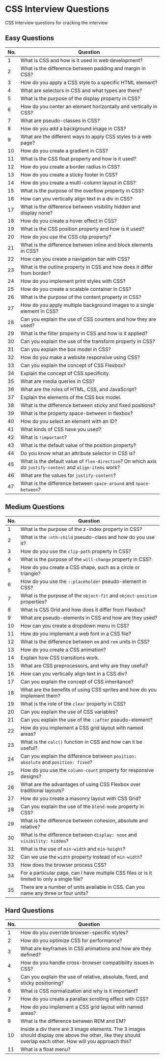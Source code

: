 # CSS Interview Questions
CSS Interview questions for cracking the interview

## Easy Questions

| No. | Question                                                                                       |
|-----|------------------------------------------------------------------------------------------------|
| 1   | What is CSS and how is it used in web development?                                             |
| 2   | What is the difference between padding and margin in CSS?                                      |
| 3   | How do you apply a CSS style to a specific HTML element?                                        |
| 4   | What are selectors in CSS and what types are there?                                            |
| 5   | What is the purpose of the display property in CSS?                                            |
| 6   | How do you center an element horizontally and vertically in CSS?                               |
| 7   | What are pseudo-classes in CSS?                                                                |
| 8   | How do you add a background image in CSS?                                                      |
| 9   | What are the different ways to apply CSS styles to a web page?                                 |
| 10  | How do you create a gradient in CSS?                                                           |
| 11  | What is the CSS float property and how is it used?                                             |
| 12  | How do you create a border radius in CSS?                                                      |
| 13  | How do you create a sticky footer in CSS?                                                      |
| 14  | How do you create a multi-column layout in CSS?                                                |
| 15  | What is the purpose of the overflow property in CSS?                                           |
| 16  | How can you vertically align text in a div in CSS?                                             |
| 17  | What is the difference between visibility hidden and display none?                             |
| 18  | How do you create a hover effect in CSS?                                                       |
| 19  | What is the CSS position property and how is it used?                                          |
| 20  | How do you use the CSS clip property?                                                          |
| 21  | What is the difference between inline and block elements in CSS?                               |
| 22  | How can you create a navigation bar with CSS?                                                  |
| 23  | What is the outline property in CSS and how does it differ from border?                        |
| 24  | How do you implement print styles with CSS?                                                    |
| 25  | How do you create a scalable container in CSS?                                                 |
| 26  | What is the purpose of the content property in CSS?                                            |
| 27  | How do you apply multiple background images to a single element in CSS?                        |
| 28  | Can you explain the use of CSS counters and how they are used?                                 |
| 29  | What is the filter property in CSS and how is it applied?                                      |
| 30  | Can you explain the use of the transform property in CSS?                                      |
| 31  | Can you explain the box model in CSS?                                                          |
| 32  | How do you make a website responsive using CSS?                                                |
| 33  | Can you explain the concept of CSS Flexbox?                                                    |
| 34  | Explain the concept of CSS specificity.                                                        |
| 35  | What are media queries in CSS?                                                                 |
| 36  | What are the roles of HTML, CSS, and JavaScript?                                               |
| 37  | Explain the elements of the CSS box model.                                                     |
| 38  | What is the difference between sticky and fixed positions?                                     |
| 39  | What is the property space-between in flexbox?                                                 |
| 40  | How do you select an element with an ID?                                                       |
| 41  | What kinds of CSS have you used?                                                               |
| 42  | What is `!important`?                                                                          |
| 43  | What is the default value of the position property?                                            |
| 44  | Do you know what an attribute selector in CSS is?                                              |
| 45  | What is the default value of `flex-direction`? On which axis do `justify-content` and `align-items` work? |
| 46  | What are the values for `justify-content`?                                                     |
| 47  | What is the difference between `space-around` and `space-between`?                             |

## Medium Questions

| No. | Question                                                                                       |
|-----|------------------------------------------------------------------------------------------------|
| 1   | What is the purpose of the z-index property in CSS?                                            |
| 2   | What is the `:nth-child` pseudo-class and how do you use it?                                   |
| 3   | How do you use the `clip-path` property in CSS?                                                |
| 4   | What is the purpose of the `will-change` property in CSS?                                      |
| 5   | How do you create a CSS shape, such as a circle or triangle?                                   |
| 6   | How do you use the `::placeholder` pseudo-element in CSS?                                      |
| 7   | What is the purpose of the `object-fit` and `object-position` properties?                      |
| 8   | What is CSS Grid and how does it differ from Flexbox?                                          |
| 9   | What are pseudo-elements in CSS and how are they used?                                         |
| 10  | How can you create a dropdown menu in CSS?                                                     |
| 11  | How do you implement a web font in a CSS file?                                                 |
| 12  | What is the difference between `em` and `rem` units in CSS?                                    |
| 13  | How do you create a CSS animation?                                                             |
| 14  | Explain how CSS transitions work.                                                              |
| 15  | What are CSS preprocessors, and why are they useful?                                           |
| 16  | How can you vertically align text in a CSS div?                                                |
| 17  | Can you explain the concept of CSS inheritance?                                                |
| 18  | What are the benefits of using CSS sprites and how do you implement them?                      |
| 19  | What is the role of the `clear` property in CSS?                                               |
| 20  | Can you explain the use of CSS variables?                                                      |
| 21  | Can you explain the use of the `::after` pseudo-element?                                        |
| 22  | How do you implement a CSS grid layout with named areas?                                        |
| 23  | What is the `calc()` function in CSS and how can it be useful?                                 |
| 24  | Can you explain the difference between `position: absolute` and `position: fixed`?             |
| 25  | How do you use the `column-count` property for responsive designs?                             |
| 26  | What are the advantages of using CSS Flexbox over traditional layouts?                         |
| 27  | How do you create a masonry layout with CSS Grid?                                              |
| 28  | Can you explain the use of the `blend-mode` property in CSS?                                   |
| 29  | What is the difference between cohesion, absolute and relative?                                |
| 30  | What is the difference between `display: none` and `visibility: hidden`?                       |
| 31  | What is the use of `min-width` and `min-height`?                                               |
| 32  | Can we use the `width` property instead of `min-width`?                                        |
| 33  | How does the browser process CSS?                                                              |
| 34  | For a particular page, can I have multiple CSS files or is it limited to only a single file?   |
| 35  | There are a number of units available in CSS. Can you name any three or four units?            |

## Hard Questions

| No. | Question                                                                                       |
|-----|------------------------------------------------------------------------------------------------|
| 1   | How do you override browser-specific styles?                                                  |
| 2   | How do you optimize CSS for performance?                                                      |
| 3   | What are keyframes in CSS animations and how are they defined?                                |
| 4   | How do you handle cross-browser compatibility issues in CSS?                                  |
| 5   | Can you explain the use of relative, absolute, fixed, and sticky positioning?                 |
| 6   | What is CSS normalization and why is it important?                                            |
| 7   | How do you create a parallax scrolling effect with CSS?                                       |
| 8   | How do you implement a CSS grid layout with named areas?                                      |
| 9   | What is the difference between REM and EM?                                                    |
| 10  | Inside a div there are 3 image elements. The 3 images should display one above the other, like they should overlap each other. How will you approach this? |
| 11  | What is a float menu?                                                                         |
